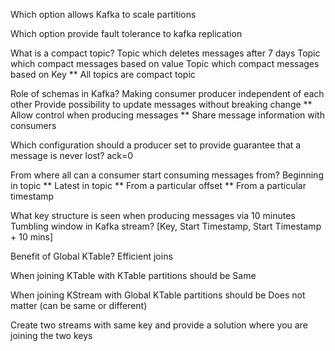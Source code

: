 Which option allows Kafka to scale
partitions

Which option provide fault tolerance to kafka
replication

What is a compact topic?
Topic which deletes messages after 7 days
Topic which compact messages based on value
Topic which compact messages based on Key **
All topics are compact topic


Role of schemas in Kafka?
Making consumer producer independent of each other
Provide possibility to update messages without breaking change **
Allow control when producing messages **
Share message information with consumers


Which configuration should a producer set to provide guarantee that a message is never lost?
ack=0


From where all can a consumer start consuming messages from?
Beginning in topic **
Latest in topic **
From a particular offset **
From a particular timestamp


What key structure is seen when producing messages via 10 minutes Tumbling window in Kafka stream?
[Key, Start Timestamp, Start Timestamp + 10 mins]


Benefit of Global KTable?
Efficient joins

When joining KTable with KTable partitions should be
Same

When joining KStream with Global KTable partitions should be
Does not matter (can be same or different)


Create two streams with same key and provide a solution where you are joining the two keys